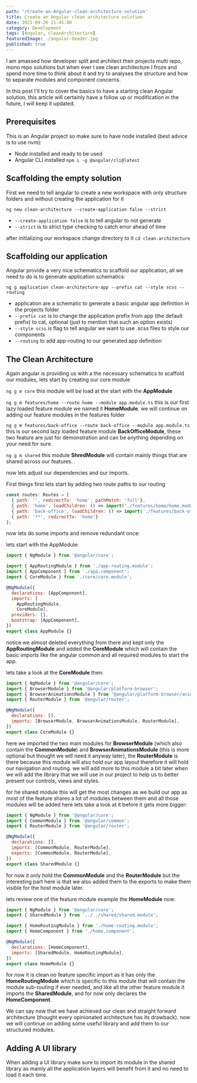 ```yaml
---
path: '/Create-an-Angular-clean-architecture-solution'
title: Create an Angular clean architecture solution
date: 2021-09-26 21:45:00
category: Development
tags: [Angular, cleanArchitecture]
featuredImage: ./angular-header.jpg
published: true
---
```


I am amassed how developer split and architect their projects multi repo, mono repo solutions but when ever I see clean architecture I froze and spend more time to think about it and try to analyses the structure and how to separate modules and component concerns.

In this post I'll try to cover the basics to have a starting clean Angular solution, this article will certainly have a follow up or modification in the future, I will keep it updated.

## Prerequisites

This is an Angular project so make sure to have node installed (best advice is to use nvm):

- Node installed and ready to be used
- Angular CLI installed `npm i -g @angular/cli@latest`

## Scaffolding the empty solution

First we need to tell angular to create a new workspace with only structure folders and without creating the application for it

`ng new clean-architecture --create-application false --strict`

- `--create-application false` is to tell angular to not generate
- `--strict` is to strict type checking to catch error ahead of time

after initializing our workspace change directory to it `cd clean-architecture`

## Scaffolding our application

Angular provide a very nice schematics to scaffold our application, all we need to do is to generate application schematics:

`ng g application clean-architecture-app --prefix cat --style scss --routing`

- application are a schematic to generate a basic angular app definition in the projects folder
- `--prefix cat` is to change the application prefix from app (the default prefix) to cat, optional (just to mention that such an option exists)
- `--style scss` is flag to tell angular we want to use .scss files to style our components
- `--routing` to add app-routing to our generated app definition

## The Clean Architecture

Again angular is providing us with a the necessary schematics to scaffold our modules, lets start by creating our core module

`ng g m core` this module will be load at the start with the **AppModule**

`ng g m features/home --route home --module app.module.ts` this is our first lazy loaded feature module we named it **HomeModule**. we will continue on adding our feature modules in the features folder

`ng g m features/back-office --route back-office --module app.module.ts` this is our second lazy loaded feature module **BackOfficeModule**, these two feature are just for demonstration and can be anything depending on your need for sure.

 `ng g m shared` this module **ShredModule** will contain mainly things that are shared across our features.

now lets adjust our dependencies and our imports.

First things first lets start by adding two route paths to our routing

```jsx
const routes: Routes = [
  { path: '', redirectTo: 'home', pathMatch: 'full'},
  { path: 'home', loadChildren: () => import('./features/home/home.module').then(m => m.HomeModule) },
  { path: 'back-office', loadChildren: () => import('./features/back-office/back-office.module').then(m => m.BackOfficeModule) },
  { path: '**', redirectTo: 'home'}
];
```

now lets do some imports and remove redundant once:

lets start with the AppModule:

```jsx
import { NgModule } from '@angular/core';

import { AppRoutingModule } from './app-routing.module';
import { AppComponent } from './app.component';
import { CoreModule } from './core/core.module';

@NgModule({
  declarations: [AppComponent],
  imports: [
    AppRoutingModule,
    CoreModule],
  providers: [],
  bootstrap: [AppComponent],
})
export class AppModule {}
```

notice we almost deleted everything from there and kept only the **AppRoutingModule** and added the **CoreModule** which will contain the basic imports like the angular common and all required modules to start the app.

lets take a look at the **CoreModule** then:

```jsx
import { NgModule } from '@angular/core';
import { BrowserModule } from '@angular/platform-browser';
import { BrowserAnimationsModule } from '@angular/platform-browser/animations';
import { RouterModule } from '@angular/router';

@NgModule({
  declarations: [],
  imports: [BrowserModule, BrowserAnimationsModule, RouterModule],
})
export class CoreModule {}
```

here we imported the two main modules for **BrowserModule** (which also contain the **CommonModule**) and **BrowserAnimationsModule** (this is more optional but thought we will need it anyway later), the **RouterModule** is there because this module will also hold our app layout therefore it will hold our navigation and routing. we will add more to this module a bit later when we will add the library that we will use in our project to help us to better present our controls, views and styles.

for he shared module this will get the most changes as we build our app as most of the feature shares a lot of modules between them and all those modules will be added here lets take a look at it before it gets more bigger:

```jsx
import { NgModule } from '@angular/core';
import { CommonModule } from '@angular/common';
import { RouterModule } from '@angular/router';

@NgModule({
  declarations: [],
  imports: [CommonModule, RouterModule],
  exports: [CommonModule, RouterModule],
})
export class SharedModule {}
```

for now it only hold the **CommonModule** and the **RouterModule** but the interesting part here is that we also added them to the exports to make them visible for the host module later.

lets review one of the feature module example the **HomeModule** now:

```jsx
import { NgModule } from '@angular/core';
import { SharedModule } from '../../shared/shared.module';

import { HomeRoutingModule } from './home-routing.module';
import { HomeComponent } from './home.component';

@NgModule({
  declarations: [HomeComponent],
  imports: [SharedModule, HomeRoutingModule],
})
export class HomeModule {}
```

for now it is clean no feature specific import as it has only the **HomeRoutingModule** which is specific to this module that will contain the module sub-routing if ever needed, and like all the other feature module it imports the **SharedModule**, and for now only declares the **HomeComponent**.

We can say now that we have achieved our clean and straight forward architecture (thought every opinionated architecture has its drawback). now we will continue on adding some useful library and add them to our structured modules.

## Adding A UI library

When adding a UI library make sure to import its module in the shared library as mainly all the application layers will benefit from it and no need to load it each time.
